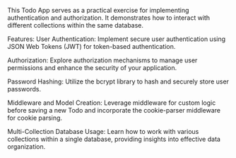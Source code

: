 This Todo App serves as a practical exercise for implementing authentication and authorization. It demonstrates how to interact with different collections within the same database.

Features:
User Authentication: Implement secure user authentication using JSON Web Tokens (JWT) for token-based authentication.

Authorization: Explore authorization mechanisms to manage user permissions and enhance the security of your application.

Password Hashing: Utilize the bcrypt library to hash and securely store user passwords.

Middleware and Model Creation: Leverage middleware for custom logic before saving a new Todo and incorporate the cookie-parser middleware for cookie parsing.

Multi-Collection Database Usage: Learn how to work with various collections within a single database, providing insights into effective data organization.

